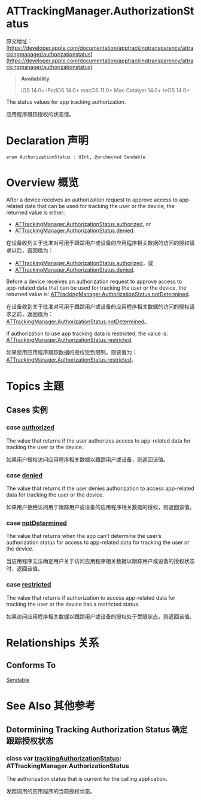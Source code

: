 # ATTrackingManager.AuthorizationStatus

原文地址：[https://developer.apple.com/documentation/apptrackingtransparency/attrackingmanager/authorizationstatus](https://developer.apple.com/documentation/apptrackingtransparency/attrackingmanager/authorizationstatus)

> **Availability**
> 
> iOS 14.0+
iPadOS 14.0+
macOS 11.0+
Mac Catalyst 14.0+
tvOS 14.0+

The status values for app tracking authorization.

应用程序跟踪授权的状态值。

# Declaration 声明

```
enum AuthorizationStatus : UInt, @unchecked Sendable
```

# Overview 概览

After a device receives an authorization request to approve access to app-related data that can be used for tracking the user or the device, the returned value is either:

- [ATTrackingManager.AuthorizationStatus.authorized](https://developer.apple.com/documentation/apptrackingtransparency/attrackingmanager/authorizationstatus/authorized), or
- [ATTrackingManager.AuthorizationStatus.denied](https://developer.apple.com/documentation/apptrackingtransparency/attrackingmanager/authorizationstatus/denied).

在设备收到关于批准对可用于跟踪用户或设备的应用程序相关数据的访问的授权请求以后，返回值为：

- [ATTrackingManager.AuthorizationStatus.authorized](https://developer.apple.com/documentation/apptrackingtransparency/attrackingmanager/authorizationstatus/authorized)，或
- [ATTrackingManager.AuthorizationStatus.denied](https://developer.apple.com/documentation/apptrackingtransparency/attrackingmanager/authorizationstatus/denied).

Before a device receives an authorization request to approve access to app-related data that can be used for tracking the user or the device, the returned value is: [ATTrackingManager.AuthorizationStatus.notDetermined](https://developer.apple.com/documentation/apptrackingtransparency/attrackingmanager/authorizationstatus/notdetermined).

在设备收到关于批准对可用于跟踪用户或设备的应用程序相关数据的访问的授权请求之前，返回值为：[ATTrackingManager.AuthorizationStatus.notDetermined](https://developer.apple.com/documentation/apptrackingtransparency/attrackingmanager/authorizationstatus/notdetermined)。

If authorization to use app tracking data is restricted, the value is: [ATTrackingManager.AuthorizationStatus.restricted](https://developer.apple.com/documentation/apptrackingtransparency/attrackingmanager/authorizationstatus/restricted).

如果使用应用程序跟踪数据的授权受到限制，则该值为：[ATTrackingManager.AuthorizationStatus.restricted](https://developer.apple.com/documentation/apptrackingtransparency/attrackingmanager/authorizationstatus/restricted)。

# Topics 主题

## Cases 实例

### case [authorized](https://developer.apple.com/documentation/apptrackingtransparency/attrackingmanager/authorizationstatus/authorized)

The value that returns if the user authorizes access to app-related data for tracking the user or the device.

如果用户授权访问应用程序相关数据以跟踪用户或设备，则返回该值。

### case [denied](https://developer.apple.com/documentation/apptrackingtransparency/attrackingmanager/authorizationstatus/denied)

The value that returns if the user denies authorization to access app-related data for tracking the user or the device.

如果用户拒绝访问用于跟踪用户或设备的应用程序相关数据的授权，则返回该值。

### case [notDetermined](https://developer.apple.com/documentation/apptrackingtransparency/attrackingmanager/authorizationstatus/notdetermined)

The value that returns when the app can’t determine the user’s authorization status for access to app-related data for tracking the user or the device.

当应用程序无法确定用户关于访问应用程序相关数据以跟踪用户或设备的授权状态时，返回该值。

### case [restricted](https://developer.apple.com/documentation/apptrackingtransparency/attrackingmanager/authorizationstatus/restricted)

The value that returns if authorization to access app-related data for tracking the user or the device has a restricted status.

如果访问应用程序相关数据以跟踪用户或设备的授权处于受限状态，则返回该值。

# Relationships 关系

## Conforms To

[Sendable](https://developer.apple.com/documentation/swift/sendable)

# See Also 其他参考

## Determining Tracking Authorization Status 确定跟踪授权状态

### class var [trackingAuthorizationStatus](https://developer.apple.com/documentation/apptrackingtransparency/attrackingmanager/3547038-trackingauthorizationstatus): ATTrackingManager.AuthorizationStatus

The authorization status that is current for the calling application.

发起调用的应用程序的当前授权状态。